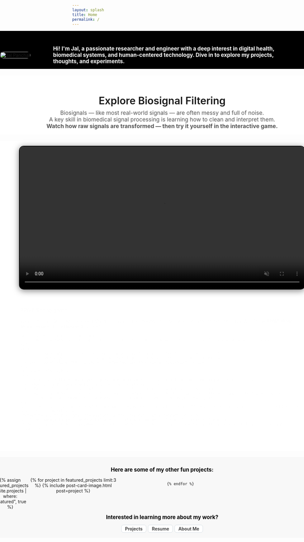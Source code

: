 ```yaml
---
layout: splash
title: Home
permalink: /
---
```



<div class="full-width-section">
  <div class="container flex-container">
    <div class="photo-wrapper">
      <img src="{{ '/assets/images/jal.png' | relative_url }}" alt="Jal Panchal" />
    </div>
    <div class="welcome-text">
      <p>
        <strong style="color: white; font-size: 1.2em;">
          Hi! I'm Jal, a passionate researcher and engineer with a deep interest in digital health, biomedical systems, and human-centered technology. Dive in to explore my projects, thoughts, and experiments.
        </strong>
      </p>
    </div>
  </div>
</div>


<!-- PPG Video Section -->
<div class="full-width-section white-section">
  <div class="container minimal-transition">
    <h2>Explore Biosignal Filtering</h2>
    <p class="subtitle">
      Biosignals — like most real-world signals — are often messy and full of noise.<br>
      A key skill in biomedical signal processing is learning how to clean and interpret them.
    </p>
    <p class="subtitle">
      <b>Watch how raw signals are transformed — then try it yourself in the interactive game.</b>
    </p>
  </div>
</div>

<div class="full-width-section white-section">
  <div class="container">
    <video class="ppg-video" autoplay muted loop controls>
      <source src="/assets/videos/ppg_cleaning.mp4" type="video/mp4">
      Your browser does not support the video tag.
    </video>
  <div class="instructions-container">
    <h3>PPG filtering game </h3>
    <p>Your goal is to clean the noisy PPG signal and match it as closely as possible to the clean reference signal. Aim for an <strong>RMSE (Root Mean Squared Error) below 0.12</strong> to win!</p>

    <div class="interactive-container">
      <iframe src="/assets/code/ppg_filter_interactive_r.html" class="interactive-frame" frameborder="0"></iframe>
    </div>
    <ul>
      <li><strong>Highpass Filter:</strong> Removes low-frequency noise (e.g., baseline drift).</li>
      <li><strong>Lowpass Filter:</strong> Removes high-frequency noise (e.g., motion artifacts).</li>
      <li><strong>Rolling Mean Filter:</strong> Smooths short-term fluctuations.</li>
    </ul>
    <h3>How to Play:</h3>
    <ol>
      <li>Start with the noisy signal (gray) and observe how it differs from the clean signal (black).</li>
      <li>Apply the filters one by one using the checkboxes.</li>
      <li>Adjust the sliders to find the optimal cutoff frequencies and window size.</li>
      <li>Watch the RMSE in the plot title - aim to reduce it below 0.12 to turn the filtered signal (blue) green.</li>
      <li>Experiment and have fun! There are multiple ways to reach the target RMSE.</li>
    </ol>
    <p class="tips">💡 <strong>Tip:</strong> Small adjustments can make a big difference. Fine-tune your settings to achieve the best possible match.</p>
    <p>Need help with biosignal processing? <a href="/about">Let's connect</a>!</p>
    <p>If you manage to get the RMSE below 0.12, take a screenshot of your filtered plot and <a href="mailto:jalpanchal1+ppg@gmail.com?subject=PPG Filtering Game Screenshot">send it to me!</a> I'd love to see your results.</p>
  </div>
  </div>
</div>


<!-- Projects Section -->
<div class="full-width-section off-white-section">
  <div class="container">
    <p>
    <strong style="color: rgb(0, 0, 0); font-size: 1.2em;">
    Here are some of my other fun projects:
    </strong>
    </p>
    <div class="card-grid-container">
    {% assign featured_projects = site.projects | where: "featured", true %}
    <div class="card-grid">
    {% for project in featured_projects limit:3 %}
        {% include post-card-image.html post=project %}

    {% endfor %}
  </div>
  </div>
  <p>
  <strong style="color: rgb(0, 0, 0); font-size: 1.2em;">
    Interested in learning more about my work?
  </strong>
  </p>
    <div class="page-tags">
      <a href="/projects/" class="tag">Projects</a>
      <a href="/resume/" class="tag">Resume</a>
      <a href="/about/" class="tag">About Me</a>
    </div>
  </div>
</div>



<style>
.flex-container {
  display: flex;
  align-items: center;
  gap: 2rem;
}
.photo-wrapper img {
  max-width: 500px;
  width: 100%;
  height: auto;
  border-radius: 10px;
  margin-bottom: 0; /* Remove padding below photo */
}
.welcome-text {
  flex: 1;
  color: white;
  /* max-width: 700px; */
  padding: 0 40px;
  text-align: left;
}
@media (max-width: 600px) {
  .flex-container {
    flex-direction: column;
    text-align: center;
  }
  .photo-wrapper img {
    max-width: 200px;
    margin-bottom: 1rem;
    margin-left: auto;
    margin-right: auto;
  }
}
.full-width-section {
  width: 100vw;
  position: relative;
  left: 50%;
  right: 50%;
  margin-left: -50vw;
  margin-right: -50vw;
  padding: 0rem 0;
  padding-top: 2rem;
  background-color: #000000;
  margin-bottom: 20px;
}
.white-section {
  background-color: #ffffff;
  text-align: center;
  padding: 1rem 2rem;
}

.off-white-section {
  background-color: #f8f8f8;
  text-align: center;
  padding: 1rem 2rem;
}
.ppg-video {
  width: 100%;
  max-width: 900px;
  border-radius: 15px;
  border: 2px solid #060606;
  box-shadow: 0 4px 20px rgba(0, 0, 0, 0.5);
}

.instructions-container {
  background-color: #fbfbfb;
  border: 2px solid #ddd;
  border-radius: 12px;
  padding: 20px 30px;
  margin-bottom: 20px;
  box-shadow: 0 4px 15px rgba(0, 0, 0, 0.1);
  animation: fadeIn 0.8s ease-in-out;
  text-align: left;
}

.instructions-container h2 {
  font-size: 1.0em;
  color: #333;
  margin-bottom: 10px;
}

.instructions-container ul, .instructions-container ol {
  margin-left: 20px;
  color: #555;
  text-align: left;
}

.instructions-container li {
  margin-bottom: 10px;
}

.instructions-container .tips {
  font-style: italic;
  color: #777;
  margin-top: 15px;
}

.instructions-container a {
  color: #4CAF50;
  text-decoration: none;
  font-weight: bold;
}

.instructions-container a:hover {
  text-decoration: underline;
}

.interactive-container {
  display: flex;
  justify-content: center;
  max-width: 1200px;
  margin: 0 auto;
}

.interactive-frame {
  width: 100%;
  max-width: 950px;
  height: 550px;
  border-radius: 12px;
  border: 2px solid #ddd;
}

.card-grid-container {
  display: flex;
  justify-content: center;
  width: 100%;
}

.card-grid {
  display: grid;
  grid-template-columns: repeat(auto-fill, minmax(250px, 1fr));
  grid-gap: 4em;
  margin-bottom: 2em;
  max-width: 1200px; /* Optional: limit the maximum width */
  width: 100%;
}

.contact-form {
  display: flex;
  flex-direction: column;
  gap: 1rem;
  max-width: 600px;
  margin: 0 auto;
  padding: 1rem;
  background-color: #ffffff;
  border-radius: 10px;
  box-shadow: 0 4px 15px rgba(0, 0, 0, 0.1);
}
.contact-form label {
  font-size: 1em;
  margin-bottom: 0.5rem;
}
.contact-form input, .contact-form textarea {
  width: 100%;
  padding: 0.8rem;
  border: 1px solid #ddd;
  border-radius: 5px;
  font-size: 1em;
}
.contact-form button {
  padding: 0.8rem;
  background-color: #4CAF50;
  color: white;
  border: none;
  border-radius: 5px;
  cursor: pointer;
  transition: background-color 0.3s ease;
}
.contact-form button:hover {
  background-color: #45a049;
}

.contact-links {
  display: flex;
  justify-content: space-between;
  flex-wrap: wrap;
}
.contact-left {
  flex: 1 1 60%;
  margin-right: 20px;
}
.links-right {
  flex: 1 1 30%;
  align-self: flex-start;
}
.links-right ul {
  list-style: none;
  padding: 0;
}
.links-right ul li {
  margin-bottom: 1rem;
}
.links-right ul li a {
  color: #333;
  text-decoration: none;
  font-weight: bold;
}
.links-right ul li a:hover {
  color: #4CAF50;
  text-decoration: underline;
}

.page-tags {
  display: flex;
  flex-wrap: wrap;
  gap: 5px;
  justify-content: center;
  z-index: 2;
  opacity: 1;
  
  .tag {
    background-color: #ffffff;
    color: #333333;
    padding: 0.2em 0.8em;
    border-radius: 7px;
    font-size: 1em;
    font-weight: 600;
    text-transform: capitalize;
    cursor: pointer;
    border: 1px solid #d2dbe1;
    transition: background-color 0.3s, color 0.3s, border-color 0.3s;
    text-decoration: none;

    &:hover {
      background-color: #6a6b6d;
      border-color: #bbc4cb;
      color : #ffffff;
      text-decoration: none;
    }

    &.active {
      background-color: #444;
      color: #ffffff;
      border-color: #444;
      box-shadow: 0 2px 8px rgba(0, 0, 0, 0.15);
    }
  }
}


.minimal-transition {
  /* width: 100vw; */
  text-align: center;
  /* padding: 3rem 1rem 1rem; */
  background-color: #ffffff;
  /* color: #111; */
  /* font-family: -apple-system, BlinkMacSystemFont, "San Francisco", "Helvetica Neue", sans-serif; */
}

.minimal-transition h2 {
  font-size: 2rem;
  font-weight: 600;
  margin-bottom: 0.5rem;
}

.minimal-transition p {
  font-size: 1.1rem;
  color: #555;
  max-width: 1000px;
  margin: 0 auto;
}

@keyframes fadeIn {
  from { opacity: 0; transform: translateY(10px); }
  to { opacity: 1; transform: translateY(0); }
}


@media (max-width: 768px) {
  .card-grid {
    grid-template-columns: repeat(auto-fill, minmax(150px, 1fr));
  }
}

@media (max-width: 480px) {
  .card-grid {
    grid-template-columns: 1fr;
  }
</style>





